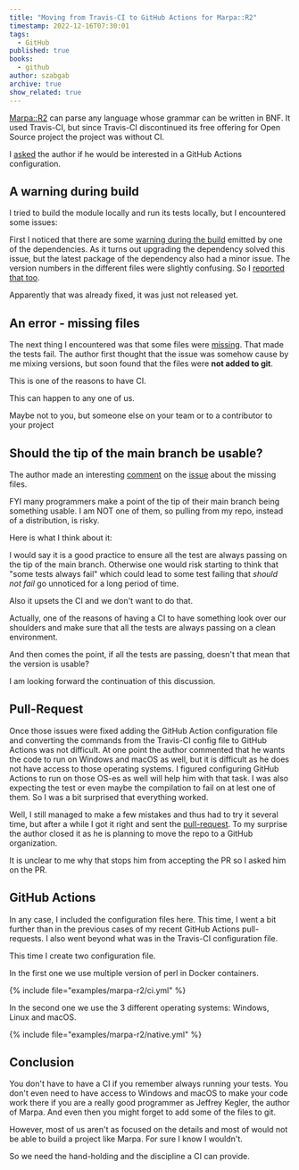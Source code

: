```yaml
---
title: "Moving from Travis-CI to GitHub Actions for Marpa::R2"
timestamp: 2022-12-16T07:30:01
tags:
  - GitHub
published: true
books:
  - github
author: szabgab
archive: true
show_related: true
---
```



[Marpa::R2](https://metacpan.org/pod/Marpa::R2) can parse any language whose grammar can be written in BNF.
It used Travis-CI, but since Travis-CI discontinued its free offering for Open Source project the project was without CI.

I [asked](https://github.com/jeffreykegler/Marpa--R2/issues/289) the author if he would be interested in a GitHub Actions
configuration.


## A warning during build

I tried to build the module locally and run its tests locally, but I encountered some issues:

First I noticed that there are some [warning during the build](https://github.com/jeffreykegler/Marpa--R2/issues/290)
emitted by one of the dependencies. As it turns out upgrading the dependency solved this issue, but the latest package
of the dependency also had a minor issue. The version numbers in the different files were slightly confusing.
So I [reported that too](https://github.com/Perl/perl5/issues/20609).

Apparently that was already fixed, it was just not released yet.

## An error - missing files

The next thing I encountered was that some files were [missing](https://github.com/jeffreykegler/Marpa--R2/issues/291).
That made the tests fail. The author first thought that the issue was somehow cause by me mixing versions, but soon found that the
files were <b>not added to git</b>.

This is one of the reasons to have CI.

This can happen to any one of us.

Maybe not to you, but someone else on your team or to a contributor to your project

## Should the tip of the main branch be usable?

The author made an interesting [comment](https://github.com/jeffreykegler/Marpa--R2/issues/291#issuecomment-1353354424) on the  [issue](https://github.com/jeffreykegler/Marpa--R2/issues/291) about the missing files.

<quote>
FYI many programmers make a point of the tip of their main branch being something usable. I am NOT one of them, so pulling from my repo, instead of a distribution, is risky.
</quote>

Here is what I think about it:

I would say it is a good practice to ensure all the test are always passing on the tip of the main branch.  Otherwise one would risk starting to think that "some tests always fail" which could lead to some test failing that *should not fail* go unnoticed for a long period of time.

Also it upsets the CI and we don't want to do that.

Actually, one of the reasons of having a CI to have something look over our shoulders and make sure that all the tests are always passing on a clean environment.

And then comes the point, if all the tests are passing, doesn't that mean that the version is usable?

I am looking forward the continuation of this discussion.

## Pull-Request

Once those issues were fixed adding the GitHub Action configuration file and converting the commands from the Travis-CI config file to GitHub Actions
was not difficult. At one point the author commented that he wants the code to run on Windows and macOS as well, but it is difficult as he does not have
access to those operating systems. I figured configuring GitHub Actions to run on those OS-es as well will help him with that task. I was also expecting
the test or even maybe the compilation to fail on at lest one of them. So I was a bit surprised that everything worked.

Well, I still managed to make a few mistakes and thus had to try it several time, but after a while I got it right and sent the [pull-request](https://github.com/jeffreykegler/Marpa--R2/issues/291).
To my surprise the author closed it as he is planning to move the repo to a GitHub organization.

It is unclear to me why that stops him from accepting the PR so I asked him on the PR.

## GitHub Actions

In any case, I included the configuration files here. This time, I went a bit further than in the previous cases of my recent GitHub Actions pull-requests.
I also went beyond what was in the Travis-CI configuration file.

This time I create two configuration file.

In the first one we use multiple version of perl in Docker containers.

{% include file="examples/marpa-r2/ci.yml" %}

In the second one we use the 3 different operating systems: Windows, Linux and macOS.

{% include file="examples/marpa-r2/native.yml" %}

## Conclusion

You don't have to have a CI if you remember always running your tests. You don't even need to have access to Windows and macOS to make your code work there if you are a really good
programmer as Jeffrey Kegler, the author of Marpa. And even then you might forget to add some of the files to git.

However, most of us aren't as focused on the details and most of would not be able to build a project like Marpa. For sure I know I wouldn't.

So we need the hand-holding and the discipline a CI can provide.

